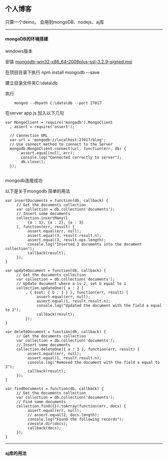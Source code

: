 ## 个人博客

只算一个demo。
会用到mongoDB、nodejs、aj库

---
#### mongoDB的环境搭建

windows版本

安装 [mongodb-win32-x86_64-2008plus-ssl-3.2.9-signed.msi](https://fastdl.mongodb.org/win32/mongodb-win32-x86_64-2008plus-ssl-3.2.9-signed.msi?_ga=1.254607936.938313312.1474618921)

在项目目录下执行 npm install mongodb --save

建立目录文件夹C:\data\db

执行
```
    mongod --dbpath C:\data\db --port 27017
```

在server app.js 加入以下几句
```
var MongoClient = require('mongodb').MongoClient
  , assert = require('assert');
  
  // Connection URL
  var url = 'mongodb://localhost:27017/blog';
  // Use connect method to connect to the Server
  mongodb.MongoClient.connect(url, function(err, db) {
       assert.equal(null, err);
       console.log("Connected correctly to server");
       db.close();
  });
  
```

mongodb连接成功

以下是关于mongodb 简单的用法

```
var insertDocuments = function(db, callback) {
     // Get the documents collection
     var collection = db.collection('documents');
     // Insert some documents
     collection.insertMany([
          {a : 1}, {a : 2}, {a : 3}
     ], function(err, result) {
          assert.equal(err, null);
          assert.equal(3, result.result.n);
          assert.equal(3, result.ops.length);
          console.log("Inserted 3 documents into the document collection");
          callback(result);
     });
}

var updateDocument = function(db, callback) {
     // Get the documents collection
     var collection = db.collection('documents');
     // Update document where a is 2, set b equal to 1
     collection.updateOne({ a : 2 }
         , { $set: { b : 1 } }, function(err, result) {
              assert.equal(err, null);
              assert.equal(1, result.result.n);
              console.log("Updated the document with the field a equal to 2");
              callback(result);
         });
}

var deleteDocument = function(db, callback) {
     // Get the documents collection
     var collection = db.collection('documents');
     // Insert some documents
     collection.deleteOne({ a : 3 }, function(err, result) {
          assert.equal(err, null);
          assert.equal(1, result.result.n);
          console.log("Removed the document with the field a equal to 3");
          callback(result);
     });
}

var findDocuments = function(db, callback) {
     // Get the documents collection
     var collection = db.collection('documents');
     // Find some documents
     collection.find({}).toArray(function(err, docs) {
          assert.equal(err, null);
          // assert.equal(2, docs.length);
          console.log("Found the following records");
          console.dir(docs);
          callback(docs);
     });
}

```



---
#### aj库的用法

